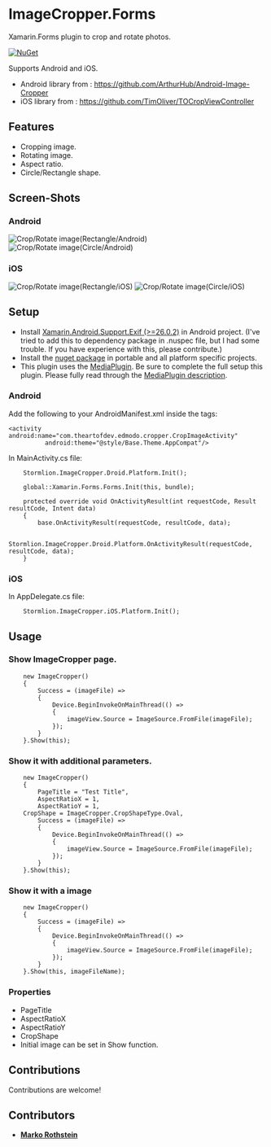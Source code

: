 # ImageCropper.Forms

Xamarin.Forms plugin to crop and rotate photos.

[![NuGet](https://img.shields.io/nuget/v/ImageCropper.Forms.svg)](https://www.nuget.org/packages/ImageCropper.Forms/)

Supports Android and iOS.
* Android library from : https://github.com/ArthurHub/Android-Image-Cropper
* iOS library from : https://github.com/TimOliver/TOCropViewController

## Features

* Cropping image.
* Rotating image.
* Aspect ratio.
* Circle/Rectangle shape.

## Screen-Shots

### Android
<img src="ScreenShots/Android_Rectangle.gif" alt="Crop/Rotate image(Rectangle/Android)"/> <img src="ScreenShots/Android_Circle.gif" alt="Crop/Rotate image(Circle/Android)"/>

### iOS
<img src="ScreenShots/iOS_Rectangle.gif" alt="Crop/Rotate image(Rectangle/iOS)"/> <img src="ScreenShots/iOS_Circle.gif" alt="Crop/Rotate image(Circle/iOS)" />

## Setup

* Install [Xamarin.Android.Support.Exif (>=26.0.2)](https://www.nuget.org/packages/Xamarin.Android.Support.Exif/) in Android project. (I've tried to add this to dependency package in .nuspec file, but I had some trouble. If you have experience with this, please contribute.)
* Install the [nuget package](https://www.nuget.org/packages/ShapeControl.Forms/) in portable and all platform specific projects.
* This plugin uses the [MediaPlugin](https://github.com/jamesmontemagno/MediaPlugin/blob/master/README.md). Be sure to complete the full setup this plugin. Please fully read through the [MediaPlugin description](https://github.com/jamesmontemagno/MediaPlugin/blob/master/README.md).

### Android

Add the following to your AndroidManifest.xml inside the <application> tags:
	
	<activity android:name="com.theartofdev.edmodo.cropper.CropImageActivity"
	          android:theme="@style/Base.Theme.AppCompat"/>	

In MainActivity.cs file:
```
    Stormlion.ImageCropper.Droid.Platform.Init();

    global::Xamarin.Forms.Forms.Init(this, bundle);
```
```
    protected override void OnActivityResult(int requestCode, Result resultCode, Intent data)
    {
        base.OnActivityResult(requestCode, resultCode, data);

        Stormlion.ImageCropper.Droid.Platform.OnActivityResult(requestCode, resultCode, data);
    }
```

### iOS

In AppDelegate.cs file:

```
    Stormlion.ImageCropper.iOS.Platform.Init();
```
## Usage

### Show ImageCropper page.
```
    new ImageCropper()
    {
        Success = (imageFile) =>
        {
            Device.BeginInvokeOnMainThread(() =>
            {
                imageView.Source = ImageSource.FromFile(imageFile);
            });
        }
    }.Show(this);
```
### Show it with additional parameters.
```
    new ImageCropper()
    {
        PageTitle = "Test Title",
        AspectRatioX = 1,
        AspectRatioY = 1,
	CropShape = ImageCropper.CropShapeType.Oval,
        Success = (imageFile) =>
        {
            Device.BeginInvokeOnMainThread(() =>
            {
                imageView.Source = ImageSource.FromFile(imageFile);
            });
        }
    }.Show(this);
```
### Show it with a image
```
    new ImageCropper()
    {
        Success = (imageFile) =>
        {
            Device.BeginInvokeOnMainThread(() =>
            {
                imageView.Source = ImageSource.FromFile(imageFile);
            });
        }
    }.Show(this, imageFileName);
```
### Properties
* PageTitle
* AspectRatioX
* AspectRatioY
* CropShape
* Initial image can be set in Show function.

## Contributions
Contributions are welcome!

## Contributors
* **[Marko Rothstein](https://www.facebook.com/profile.php?id=100014026622428)**
